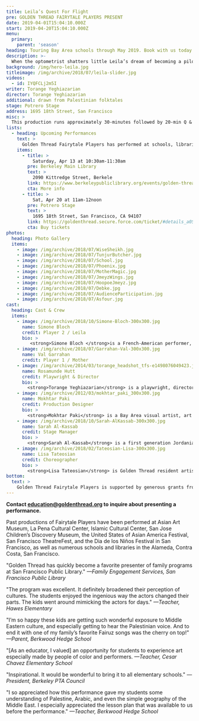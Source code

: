 ```yaml
---
title: Leila’s Quest For Flight
pre: GOLDEN THREAD FAIRYTALE PLAYERS PRESENT
date: 2019-04-01T15:04:10.000Z
start: 2019-04-20T15:04:10.000Z
menu:
  primary:
    parent: 'season'
heading: Touring Bay Area schools through May 2019. Book with us today!
description: >-
  When the optometrist shatters little Leila’s dream of becoming a pilot, a menagerie of mythic birds gather to help her accomplish her goal. Drawn from beloved Palestinian folktales, *Leila’s Quest for Flight* incorporates music, dance, and physical comedy. These dynamic shows are entertaining for all ages, connecting diverse cultural traditions to contemporary themes.
background: /img/hero-leila.jpg
titleimage: /img/archive/2018/07/leila-slider.jpg
videos:
  - id: IYQFCLj2m5I
writer: Torange Yeghiazarian
director: Torange Yeghiazarian
additional: drawn from Palestinian folktales
stage: Potrero Stage
address: 1695 18th Street, San Francisco
misc: >
  This production runs approximately 30-minutes followed by 20-min Q & A session. Appropriate for families and children, ages 5-15
lists:
  - heading: Upcoming Performances
    text: >
      Golden Thread Fairytale Players has performed at schools, libraries, festivals, and museums all over the Bay area. A few highlights include the Palestine Cultural Day, One World Festival, SFMOMA, the Hearst Museum; numerous San Francisco and San Mateo Public Libraries; many private schools; and public schools in the San Francisco Unified School District, Berkeley Unified School District, San Leandro Unified School District, and Redwood City Unified School District.
    items:
      - title: >
          Saturday, Apr 13 at 10:30am-11:30am 
        pre: Berkeley Main Library 
        text: >
          2090 Kittredge Street, Berkele
        link: https://www.berkeleypubliclibrary.org/events/golden-thread-fairytale-players-central-cmr-0
        cta: More info
      - title: >
          Sat, Apr 20 at 11am-12noon
        pre: Potrero Stage
        text: >
          1695 18th Street, San Francisco, CA 94107
        link: https://goldenthread.secure.force.com/ticket/#details_a0Sf10000075wc4EAA
        cta: Buy tickets
photos:
  heading: Photo Gallery
  items:
    - image: /img/archive/2018/07/WiseSheikh.jpg
    - image: /img/archive/2018/07/TunjurButcher.jpg
    - image: /img/archive/2018/07/School.jpg
    - image: /img/archive/2018/07/Phoenix.jpg
    - image: /img/archive/2018/07/MotherMagic.jpg
    - image: /img/archive/2018/07/JmeyzWings.jpg
    - image: /img/archive/2018/07/HoopoeJmeyz.jpg
    - image: /img/archive/2018/07/Debke.jpg
    - image: /img/archive/2018/07/AudienceParticipation.jpg
    - image: /img/archive/2018/07/Asfour.jpg
cast:
  heading: Cast & Crew
  items:
    - image: /img/archive/2018/10/Simone-Bloch-300x300.jpg
      name: Simone Bloch
      credit: Player 2 / Leila
      bio: >
         <strong>Simone Bloch </strong>is a French-American performer, who has danced and acted in numerous shows in the Bay Area since 2001. She is a cofounder of Inferno Theatre and was part of street performances of Sun and Moon Ensemble for years. She was last been seen on stage with Marzipanik for the Fury Factory 2018. In France, she worked in various experimental dance-theatre companies, including the Théâ̂tre du Temps in Paris with the Kyogen and Noh master Jungi Fuseya. In her early twenties, she went on two theatrical tours in Algeria that opened her heart and mind to a new world to which she has stayed connected. She is also a mother, a certified Somatic Movement Educator, and teaches French and German. She is thrilled to have joined Golden Thread Fairytale Players on this adventure!
    - image: /img/archive/2018/07/Garrahan-Val-300x300.jpg
      name: Val Garrahan
      credit: Player 1 / Mother
    - image: /img/archive/2014/03/torange_headshot_tfs-e1498076049423.jpg
      name: Rosamunde Hutt
      credit: Playwright & Director
      bio: >
        <strong>Torange Yeghiazarian</strong> is a playwright, director, and translator. She is the Founding Artistic Director of Golden Thread Productions, the first American theatre company devoted to the Middle East. Her play, <em>Call Me Mehdi, </em>is included in “Salaam. Peace: An Anthology of Middle Eastern-American Drama,” published by TCG.Torange has contributed to HowlRound, <em>The Drama Review</em>, <em>Theatre Bay Area Magazine, </em>the Encyclopedia of Women and Islamic Cultures, and Cambridge World Encyclopedia of Stage Actors. For Golden Thread Fairytale Players, she writes and directs original short plays based on children’s stories and fables from the Middle East. Born in Iran and of Armenian heritage, Torange holds a Master’s degree in Theatre Arts from San Francisco State University.
    - image: /img/archive/2012/03/mokhtar_paki_300x300.jpg
      name: Mokhtar Paki
      credit: Production Designer
      bio: >
        <strong>Mokhtar Paki</strong> is a Bay Area visual artist, art teacher, and sometimes architectural designer. Mokhtar was the production designer on <em>The Fifth String: Ziryab’s Passage to Cordoba</em> on Golden Thread mainstage as well as numerous Golden Thread Fairytale Players shows. In 2012, Mokhtar designed the puppets for the shadow-play, <em>Jana and Baladoor</em>, written and directed by Bahram Beyzaie. His visual art has been shown at the Persian Center, Canessa Gallery, Intersection for The Arts, and Oliver Gallery. His caricatures and illustrations have appeared in local as well as European publications.  Mokhtar has an M.A. in Creative Writing, and has published two novels, several short stories, and numerous articles.
    - image: /img/archive/2018/10/Sarah-AlKassab-300x300.jpg
      name: Sarah Al-Kassab
      credit: Stage Manager
      bio: >
        <strong>Sarah Al-Kassab</strong> is a first generation Jordanian-American powerhouse of production and performance. Sarah has spent the last 12 years as a self-producing Bay Area interactive performance artist. She has more than 15 years of experience in wardrobe styling and costume construction for both large and independent theatre houses, commercials, and events. She is thrilled to have been a core member of the Fairytale Players since its inception in 2007, and is honored to be returning for her fourth show with Leila&#8217;s Quest for Flight!
    - image: /img/archive/2018/02/Tateosian-Lisa-300x300.jpg
      name: Lisa Tateosian
      credit: Choreographer
      bio: >
        <strong>Lisa Tateosian</strong> is Golden Thread resident artist. She has worked with Golden Thread as a performer (<em>Nasrudin’s Magnificent Journey to Samarqand, Benedictus, </em>ReOrient 2004 Festival) and as a choreographer (<em>Love Missile, Learn to Be Latina</em>, <em>21 Days That Change the Year, </em>and <em>Princess Tamar Rescues Nazar the Brave</em>).  She has used her diverse dance, music, and theatre background in her work as a Teaching Artist at Bay Area schools and studios for over nine years. Other choreography credits include <em>She Loves Me</em> (CTA/ Crossroads), <em>Hansel and Gretel </em>(Golden Gate Opera,) <em>School House Rock </em>and <em>Oliver!</em> (California Theatre Arts). Lisa earned an M.A. in Educational Theatre at New York University.
bottom: 
  text: >
    Golden Thread Fairytale Players is supported by generous grants from <a href="http://nnf.foundation/" target="_blank">Neda Nobari Foundation</a> and <a href="https://www.hpcfgiving.org/" target="_blank">Harbor Point Charitable Foundation</a>
---
```


**Contact [education@goldenthread.org](mailto:education@goldenthread.org) to inquire about presenting a performance.**

Past productions of Fairytale Players have been performed at Asian Art Museum, La Pena Cultural Center, Islamic Cultural Center, San Jose Children’s Discovery Museum, the United States of Asian America Festival, San Francisco TheatreFest, and the Dia de los Niños Festival in San Francisco, as well as numerous schools and libraries in the Alameda, Contra Costa, San Francisco.

"Golden Thread has quickly become a favorite presenter of family programs at San Francisco Public Library."  *—Family Engagement Services, San Francisco Public Library*

"The program was excellent. It definitely broadened their perception of cultures. The students enjoyed the ingenious way the actors changed their parts. The kids went around mimicking the actors for days." *—Teacher, Hawes
Elementary*

"I’m so happy these kids are getting such wonderful exposure to Middle Eastern culture, and especially getting to hear the Palestinian voice. And to end it with one of my family’s favorite Fairuz songs was the cherry on top!" *—Parent, Berkwood Hedge School*

"[As an educator, I valued] an opportunity for students to experience art especially made by people of color and performers. *—Teacher, Cesar Chavez Elementary School*

"Inspirational. It would be wonderful to bring it to all elementary schools." *—President, Berkeley PTA Council*

"I so appreciated how this performance gave my students some understanding of Palestine, Arabic, and even the simple geography of the Middle East. I especially appreciated the lesson plan that was available to us before the performance." *—Teacher, Berkwood Hedge School*